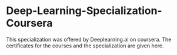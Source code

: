 # Deep-Learning-Specialization-Coursera
This specialization was offered by Deeplearning.ai on coursera. The certificates for the courses and the specialization are given here. 
